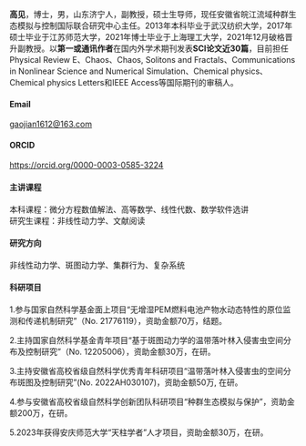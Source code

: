 

<!--[![senli1073](https://img.shields.io/badge/senli1073-github-blue?logo=github)](https://github.com/senli1073)-->

**高见**，博士，男，山东济宁人，副教授，硕士生导师，现任安徽省皖江流域种群生态模拟与控制国际联合研究中心主任。2013年本科毕业于武汉纺织大学，2017年硕士毕业于江苏师范大学，2021年博士毕业于上海理工大学，2021年12月破格晋升副教授。以**第一或通讯作者**在国内外学术期刊发表**SCI论文近30篇**，目前担任Physical Review E、Chaos、Chaos, Solitons and Fractals、Communications in Nonlinear Science and Numerical Simulation、Chemical physics、 Chemical physics Letters和IEEE Access等国际期刊的审稿人。

#### Email
gaojian1612@163.com

#### ORCID
https://orcid.org/0000-0003-0585-3224

#### 主讲课程
本科课程：微分方程数值解法、高等数学、线性代数、数学软件选讲\
研究生课程：非线性动力学、文献阅读

#### 研究方向
非线性动力学、斑图动力学、集群行为、复杂系统

#### 科研项目
1.参与国家自然科学基金面上项目“无增湿PEM燃料电池产物水动态特性的原位监测和传递机制研究”（No. 21776119），资助金额70万，结题。

2.主持国家自然科学基金青年项目“基于斑图动力学的温带落叶林入侵害虫空间分布及控制研究”（No. 12205006），资助金额30万，在研。

3.主持安徽省高校省级自然科学优秀青年科研项目“温带落叶林入侵害虫的空间分布斑图及控制研究”(No. 2022AH030107)，资助金额50万, 在研。

4.参与安徽省高校省级自然科学创新团队科研项目“种群生态模拟与保护”，资助金额200万，在研。

5.2023年获得安庆师范大学“天柱学者”人才项目，资助金额30万，在研。